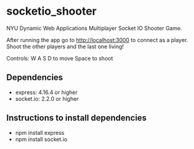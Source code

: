 # socketio_shooter
NYU Dynamic Web Applications Multiplayer Socket IO Shooter Game. 

After running the app go to [http://localhost:3000](http://localhost:3000) to connect as a player. Shoot the other players and the last one living!

Controls:
W A S D to move 
Space to shoot

## Dependencies
 - express: 4.16.4 or higher
 - socket.io: 2.2.0 or higher

## Instructions to install dependencies
 - npm install express
 - npm install socket.io